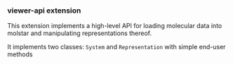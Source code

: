 ### viewer-api extension

This extension implements a high-level API for loading molecular data into molstar and manipulating representations thereof.

It implements two classes: `System` and `Representation` with simple end-user methods
